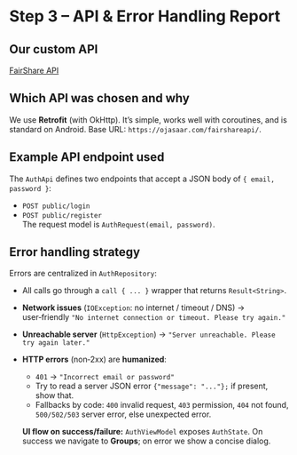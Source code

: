 # Step 3 – API & Error Handling Report

## Our custom API
[FairShare API](https://github.com/Marten221/FairShareAPI)

## Which API was chosen and why
We use **Retrofit** (with OkHttp). It’s simple, works well with coroutines, and is standard on Android. Base URL: `https://ojasaar.com/fairshareapi/`.

## Example API endpoint used
The `AuthApi` defines two endpoints that accept a JSON body of `{ email, password }`:
- `POST public/login`
- `POST public/register`  
The request model is `AuthRequest(email, password)`.

## Error handling strategy
Errors are centralized in `AuthRepository`:
- All calls go through a `call { ... }` wrapper that returns `Result<String>`.
- **Network issues** (`IOException`: no internet / timeout / DNS) → user‑friendly `"No internet connection or timeout. Please try again."`
- **Unreachable server** (`HttpException`) → `"Server unreachable. Please try again later."`
- **HTTP errors** (non‑2xx) are **humanized**:
  - `401` → `"Incorrect email or password"`
  - Try to read a server JSON error `{"message": "..."};` if present, show that.
  - Fallbacks by code: `400` invalid request, `403` permission, `404` not found, `500/502/503` server error, else unexpected error.
 
  **UI flow on success/failure:** `AuthViewModel` exposes `AuthState`. On success we navigate to **Groups**; on error we show a concise dialog.
